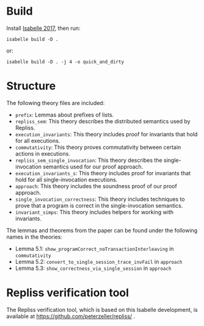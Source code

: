 # Build

Install [Isabelle 2017](https://isabelle.in.tum.de/), then run:

	isabelle build -D .

or:

	isabelle build -D . -j 4 -o quick_and_dirty

# Structure

The following theory files are included:

 - `prefix`: Lemmas about prefixes of lists.
 - `repliss_sem`: This theory describes the distributed semantics used by Repliss.
 - `execution_invariants`: This theory includes proof for invariants that hold for all executions.
 - `commutativity`: This theory proves commutativity between certain actions in executions.
 - `repliss_sem_single_invocation`: This theory describes the single-invocation semantics used for our proof approach.
 - `execution_invariants_s`: This theory includes proof for invariants that hold for all single-invocation executions.
 - `approach`: This theory includes the soundness proof of our proof approach.
 - `single_invocation_correctness`: This theory includes techniques to prove that a program is correct in the single-invocation semantics.
 - `invariant_simps`: This theory includes helpers for working with invariants.


The lemmas and theorems from the paper can be found under the following names in the theories:

- Lemma 5.1: `show_programCorrect_noTransactionInterleaving` in `commutativity`
- Lemma 5.2: `convert_to_single_session_trace_invFail` in `approach`
- Lemma 5.3: `show_correctness_via_single_session` in `approach`

# Repliss verification tool

The Repliss verification tool, which is based on this Isabelle development, is available at https://github.com/peterzeller/repliss/ .